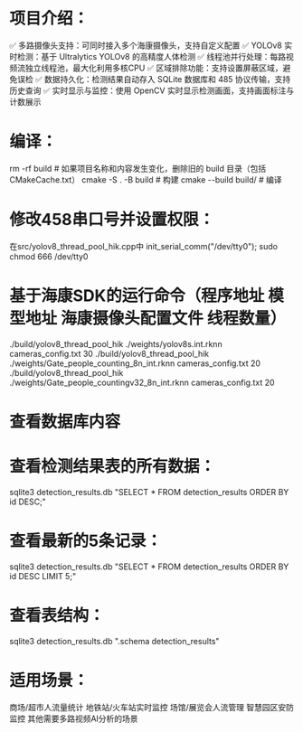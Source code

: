 # 项目介绍：
✅ 多路摄像头支持：可同时接入多个海康摄像头，支持自定义配置
✅ YOLOv8 实时检测：基于 Ultralytics YOLOv8 的高精度人体检测
✅ 线程池并行处理：每路视频流独立线程池，最大化利用多核CPU
✅ 区域排除功能：支持设置屏蔽区域，避免误检
✅ 数据持久化：检测结果自动存入 SQLite 数据库和 485 协议传输，支持历史查询
✅ 实时显示与监控：使用 OpenCV 实时显示检测画面，支持画面标注与计数展示

# 编译：
rm -rf build  # 如果项目名称和内容发生变化，删除旧的 build 目录（包括 CMakeCache.txt）
cmake -S . -B build   # 构建
cmake --build build/  # 编译

# 修改458串口号并设置权限：
在src/yolov8_thread_pool_hik.cpp中 init_serial_comm("/dev/tty0");
sudo chmod 666 /dev/tty0

# 基于海康SDK的运行命令（程序地址 模型地址 海康摄像头配置文件 线程数量）
./build/yolov8_thread_pool_hik ./weights/yolov8s.int.rknn cameras_config.txt 30
./build/yolov8_thread_pool_hik ./weights/Gate_people_counting_8n_int.rknn cameras_config.txt 20
./build/yolov8_thread_pool_hik ./weights/Gate_people_countingv32_8n_int.rknn cameras_config.txt 20

# 查看数据库内容
# 查看检测结果表的所有数据：
sqlite3 detection_results.db "SELECT * FROM detection_results ORDER BY id DESC;"
# 查看最新的5条记录：
sqlite3 detection_results.db "SELECT * FROM detection_results ORDER BY id DESC LIMIT 5;"
# 查看表结构：
sqlite3 detection_results.db ".schema detection_results"

# 适用场景：
商场/超市人流量统计
地铁站/火车站实时监控
场馆/展览会人流管理
智慧园区安防监控
其他需要多路视频AI分析的场景
